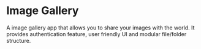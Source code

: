 # Image Gallery

A image gallery app that allows you to share your images with the world. It provides authentication feature, user friendly UI and modular file/folder structure.

